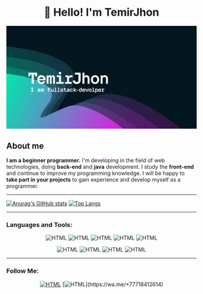 <h1 align="center">👋 Hello! I'm TemirJhon </h1>

![Header](https://github.com/TemirJohn/TemirJohn/blob/main/z13.png)


## About me
**I am a beginner programmer.** I'm developing in the field of web technologies, doing **back-end** and **java** development. I study the **front-end** and continue to improve my programming knowledge. I will be happy to **take part in your projects** to gain experience and develop myself as a programmer.

___

[![Anurag's GitHub stats](https://github-readme-stats.vercel.app/api?username=TemirJohn)](https://github.com/anuraghazra/github-readme-stats) [![Top Langs](https://github-readme-stats.vercel.app/api/top-langs/?username=TemirJohn&layout=compact&langs_count=8&theme=dark&card_width=295)](https://github.com/anuraghazra/github-readme-stats)

___

### **Languages and Tools:**
<div align="center">

![HTML](https://img.shields.io/badge/-Java-070404?style=for-the-badge&logo=Java)
![HTML](https://img.shields.io/badge/-HTML-070404?style=for-the-badge&logo=HTML5)
![HTML](https://img.shields.io/badge/-CSS-070404?style=for-the-badge&logo=css3&logoColor=2965f1)
![HTML](https://img.shields.io/badge/-JS-070404?style=for-the-badge&logo=javascript)
![HTML](https://img.shields.io/badge/-Spring-070404?style=for-the-badge&logo=Spring)

![HTML](https://img.shields.io/badge/-Postgres-070404?style=for-the-badge&logo=postgresql)
![HTML](https://img.shields.io/badge/-Mysql-070404?style=for-the-badge&logo=mysql)
![HTML](https://img.shields.io/badge/-mongodb-070404?style=for-the-badge&logo=mongodb)
![HTML](https://img.shields.io/badge/-Docker-070404?style=for-the-badge&logo=Docker)

</div>

---

### Follow Me:
<div align="center">
 
[![HTML](https://img.shields.io/badge/-telegram-070404?style=for-the-badge&logo=telegram&logoColor=3772a2)](https://t.me/TemirJhon)
[![HTML]([https://img.shields.io/badge/-telegram-070404?style=for-the-badge&logo=telegram&logoColor=3772a2(https://img.shields.io/badge/-whatsapp-070404?style=for-the-badge&logo=whatsapp))](https://wa.me/+77718412614)


</div>

<!--
**TemirJohn/TemirJohn** is a ✨ _special_ ✨ repository because its `README.md` (this file) appears on your GitHub profile.




Here are some ideas to get you started:

- 🔭 I’m currently working on ...
- 🌱 I’m currently learning ...
- 👯 I’m looking to collaborate on ...
- 🤔 I’m looking for help with ...
- 💬 Ask me about ...
- 📫 How to reach me: ...
- 😄 Pronouns: ...
- ⚡ Fun fact: ...
-->
